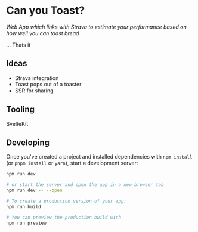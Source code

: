 # Can you Toast?

_Web App which links with Strava to estimate your performance based on how well you can toast bread_

... Thats it

## Ideas

- Strava integration
- Toast pops out of a toaster
- SSR for sharing

## Tooling

SvelteKit

## Developing

Once you've created a project and installed dependencies with `npm install` (or `pnpm install` or `yarn`), start a development server:

```bash
npm run dev

# or start the server and open the app in a new browser tab
npm run dev -- --open

# To create a production version of your app:
npm run build

# You can preview the production build with 
npm run preview
```

